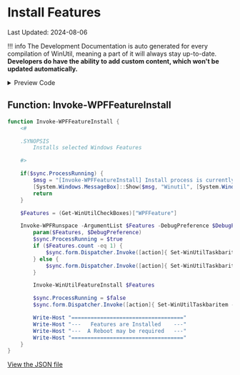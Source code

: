 # Install Features

Last Updated: 2024-08-06


!!! info
     The Development Documentation is auto generated for every compilation of WinUtil, meaning a part of it will always stay up-to-date. **Developers do have the ability to add custom content, which won't be updated automatically.**


<!-- BEGIN CUSTOM CONTENT -->

<!-- END CUSTOM CONTENT -->

<details>
<summary>Preview Code</summary>

```json
{
  "Content": "Install Features",
  "category": "Features",
  "panel": "1",
  "Order": "a060_",
  "Type": "Button",
  "ButtonWidth": "300",
  "link": "https://christitustech.github.io/winutil/dev/features/Features/Install"
}
```

</details>

## Function: Invoke-WPFFeatureInstall

```powershell
function Invoke-WPFFeatureInstall {
    <#

    .SYNOPSIS
        Installs selected Windows Features

    #>

    if($sync.ProcessRunning) {
        $msg = "[Invoke-WPFFeatureInstall] Install process is currently running."
        [System.Windows.MessageBox]::Show($msg, "Winutil", [System.Windows.MessageBoxButton]::OK, [System.Windows.MessageBoxImage]::Warning)
        return
    }

    $Features = (Get-WinUtilCheckBoxes)["WPFFeature"]

    Invoke-WPFRunspace -ArgumentList $Features -DebugPreference $DebugPreference -ScriptBlock {
        param($Features, $DebugPreference)
        $sync.ProcessRunning = $true
        if ($Features.count -eq 1) {
            $sync.form.Dispatcher.Invoke([action]{ Set-WinUtilTaskbaritem -state "Indeterminate" -value 0.01 -overlay "logo" })
        } else {
            $sync.form.Dispatcher.Invoke([action]{ Set-WinUtilTaskbaritem -state "Normal" -value 0.01 -overlay "logo" })
        }

        Invoke-WinUtilFeatureInstall $Features

        $sync.ProcessRunning = $false
        $sync.form.Dispatcher.Invoke([action]{ Set-WinUtilTaskbaritem -state "None" -overlay "checkmark" })

        Write-Host "==================================="
        Write-Host "---   Features are Installed    ---"
        Write-Host "---  A Reboot may be required   ---"
        Write-Host "==================================="
    }
}

```


<!-- BEGIN SECOND CUSTOM CONTENT -->

<!-- END SECOND CUSTOM CONTENT -->


[View the JSON file](https://github.com/ChrisTitusTech/winutil/tree/main/config/feature.json)

